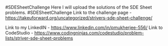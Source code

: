 #SDESheetChallenge
Here I will upload the solutions of the SDE Sheet problems. #SDESheetChallenge
Link to the challenge page - https://takeuforward.org/uncategorized/strivers-sde-sheet-challenge/

Link to my LinkedIN - https://www.linkedin.com/in/pmukherjee-556/
Link to CodeStudio - https://www.codingninjas.com/codestudio/problem-lists/striver-sde-sheet-problems
